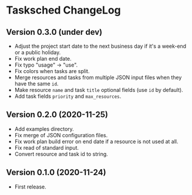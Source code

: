 # Tasksched ChangeLog

## Version 0.3.0 (under dev)

- Adjust the project start date to the next business day if it's a week-end or a public holiday.
- Fix work plan end date.
- Fix typo "usage" -> "use".
- Fix colors when tasks are split.
- Merge resources and tasks from multiple JSON input files when they have the same `id`.
- Make resource `name` and task `title` optional fields (use `id` by default).
- Add task fields `priority` and `max_resources`.

## Version 0.2.0 (2020-11-25)

- Add examples directory.
- Fix merge of JSON configuration files.
- Fix work plan build error on end date if a resource is not used at all.
- Fix read of standard input.
- Convert resource and task id to string.

## Version 0.1.0 (2020-11-24)

- First release.
